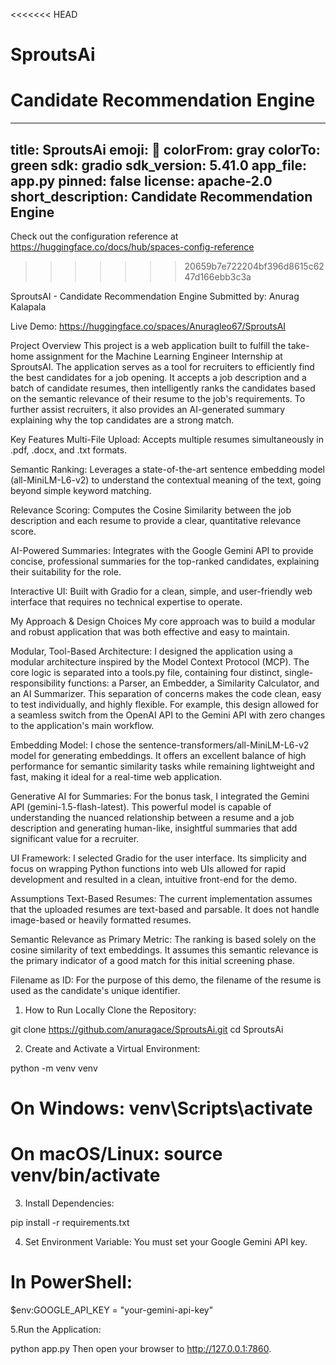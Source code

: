 <<<<<<< HEAD
# SproutsAi
Candidate Recommendation Engine
=======
---
title: SproutsAi
emoji: 🦀
colorFrom: gray
colorTo: green
sdk: gradio
sdk_version: 5.41.0
app_file: app.py
pinned: false
license: apache-2.0
short_description: Candidate Recommendation Engine
---

Check out the configuration reference at https://huggingface.co/docs/hub/spaces-config-reference
>>>>>>> 20659b7e722204bf396d8615c6247d166ebb3c3a

SproutsAI - Candidate Recommendation Engine
Submitted by: Anurag Kalapala

Live Demo: https://huggingface.co/spaces/Anuragleo67/SproutsAI

Project Overview
This project is a web application built to fulfill the take-home assignment for the Machine Learning Engineer Internship at SproutsAI. The application serves as a tool for recruiters to efficiently find the best candidates for a job opening. It accepts a job description and a batch of candidate resumes, then intelligently ranks the candidates based on the semantic relevance of their resume to the job's requirements. To further assist recruiters, it also provides an AI-generated summary explaining why the top candidates are a strong match.

Key Features
Multi-File Upload: Accepts multiple resumes simultaneously in .pdf, .docx, and .txt formats.

Semantic Ranking: Leverages a state-of-the-art sentence embedding model (all-MiniLM-L6-v2) to understand the contextual meaning of the text, going beyond simple keyword matching.

Relevance Scoring: Computes the Cosine Similarity between the job description and each resume to provide a clear, quantitative relevance score.

AI-Powered Summaries: Integrates with the Google Gemini API to provide concise, professional summaries for the top-ranked candidates, explaining their suitability for the role.

Interactive UI: Built with Gradio for a clean, simple, and user-friendly web interface that requires no technical expertise to operate.

My Approach & Design Choices
My core approach was to build a modular and robust application that was both effective and easy to maintain.

Modular, Tool-Based Architecture: I designed the application using a modular architecture inspired by the Model Context Protocol (MCP). The core logic is separated into a tools.py file, containing four distinct, single-responsibility functions: a Parser, an Embedder, a Similarity Calculator, and an AI Summarizer. This separation of concerns makes the code clean, easy to test individually, and highly flexible. For example, this design allowed for a seamless switch from the OpenAI API to the Gemini API with zero changes to the application's main workflow.

Embedding Model: I chose the sentence-transformers/all-MiniLM-L6-v2 model for generating embeddings. It offers an excellent balance of high performance for semantic similarity tasks while remaining lightweight and fast, making it ideal for a real-time web application.

Generative AI for Summaries: For the bonus task, I integrated the Gemini API (gemini-1.5-flash-latest). This powerful model is capable of understanding the nuanced relationship between a resume and a job description and generating human-like, insightful summaries that add significant value for a recruiter.

UI Framework: I selected Gradio for the user interface. Its simplicity and focus on wrapping Python functions into web UIs allowed for rapid development and resulted in a clean, intuitive front-end for the demo.

Assumptions
Text-Based Resumes: The current implementation assumes that the uploaded resumes are text-based and parsable. It does not handle image-based or heavily formatted resumes.

Semantic Relevance as Primary Metric: The ranking is based solely on the cosine similarity of text embeddings. It assumes this semantic relevance is the primary indicator of a good match for this initial screening phase.

Filename as ID: For the purpose of this demo, the filename of the resume is used as the candidate's unique identifier.

1. How to Run Locally
Clone the Repository:

git clone https://github.com/anuragace/SproutsAi.git
cd SproutsAi

2. Create and Activate a Virtual Environment:

python -m venv venv
# On Windows: venv\Scripts\activate
# On macOS/Linux: source venv/bin/activate

3. Install Dependencies:

pip install -r requirements.txt

4. Set Environment Variable: You must set your Google Gemini API key.

# In PowerShell:
$env:GOOGLE_API_KEY = "your-gemini-api-key"

5.Run the Application:

python app.py
Then open your browser to http://127.0.0.1:7860.